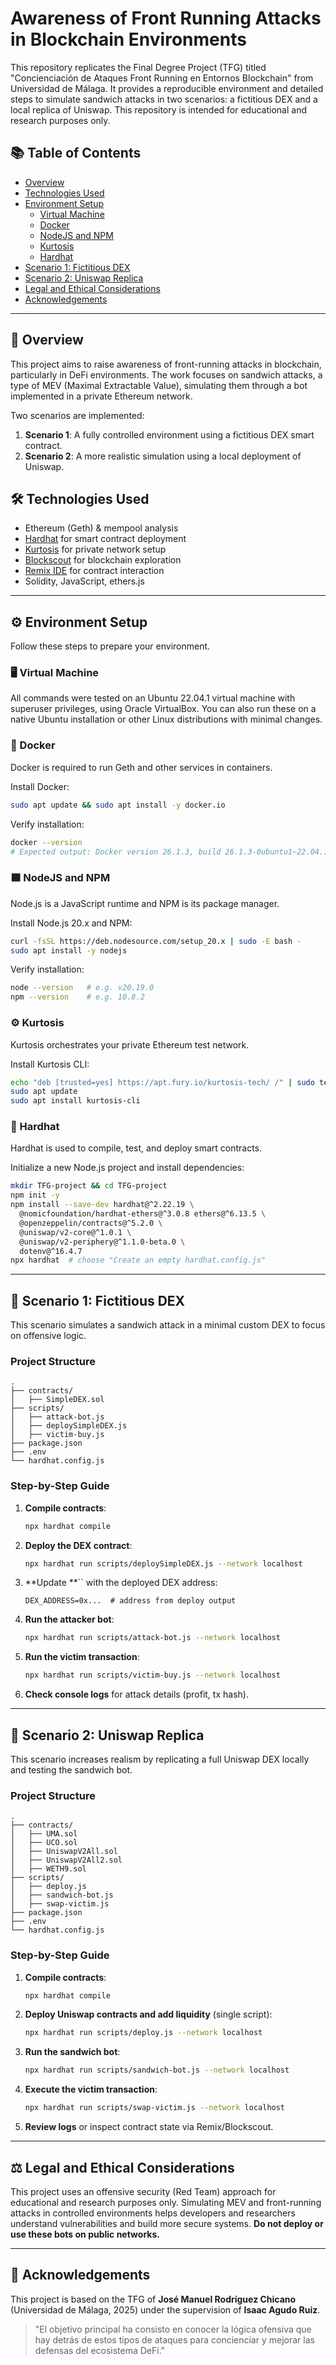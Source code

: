 # Awareness of Front Running Attacks in Blockchain Environments

This repository replicates the Final Degree Project (TFG) titled "Concienciación de Ataques Front Running en Entornos Blockchain" from Universidad de Málaga. It provides a reproducible environment and detailed steps to simulate sandwich attacks in two scenarios: a fictitious DEX and a local replica of Uniswap. This repository is intended for educational and research purposes only.

## 📚 Table of Contents

- [Overview](#-overview)
- [Technologies Used](#%EF%B8%8F-technologies-used)
- [Environment Setup](#%EF%B8%8F-technologies-used)
  - [Virtual Machine](#%EF%B8%8F-technologies-used)
  - [Docker](#-docker)
  - [NodeJS and NPM](#-nodejs-and-npm)
  - [Kurtosis](#%EF%B8%8F-kurtosis)
  - [Hardhat](#-hardhat)
- [Scenario 1: Fictitious DEX](#-scenario-1-fictitious-dex)
- [Scenario 2: Uniswap Replica](#-scenario-2-uniswap-replica)
- [Legal and Ethical Considerations](#%EF%B8%8F-legal-and-ethical-considerations)
- [Acknowledgements](#-acknowledgements)

---

## 📌 Overview

This project aims to raise awareness of front-running attacks in blockchain, particularly in DeFi environments. The work focuses on sandwich attacks, a type of MEV (Maximal Extractable Value), simulating them through a bot implemented in a private Ethereum network.

Two scenarios are implemented:

1. **Scenario 1**: A fully controlled environment using a fictitious DEX smart contract.
2. **Scenario 2**: A more realistic simulation using a local deployment of Uniswap.

## 🛠️ Technologies Used

- Ethereum (Geth) & mempool analysis
- [Hardhat](https://hardhat.org/) for smart contract deployment
- [Kurtosis](https://docs.kurtosis.com/) for private network setup
- [Blockscout](https://blockscout.com/) for blockchain exploration
- [Remix IDE](https://remix.ethereum.org/) for contract interaction
- Solidity, JavaScript, ethers.js

---

## ⚙️ Environment Setup

Follow these steps to prepare your environment.

### 🖥️ Virtual Machine

All commands were tested on an Ubuntu 22.04.1 virtual machine with superuser privileges, using Oracle VirtualBox. You can also run these on a native Ubuntu installation or other Linux distributions with minimal changes.

### 🐳 Docker

Docker is required to run Geth and other services in containers.

Install Docker:

```bash
sudo apt update && sudo apt install -y docker.io
```

Verify installation:

```bash
docker --version
# Expected output: Docker version 26.1.3, build 26.1.3-0ubuntu1~22.04.1
```

### 🟦 NodeJS and NPM

Node.js is a JavaScript runtime and NPM is its package manager.

Install Node.js 20.x and NPM:

```bash
curl -fsSL https://deb.nodesource.com/setup_20.x | sudo -E bash -
sudo apt install -y nodejs
```

Verify installation:

```bash
node --version   # e.g. v20.19.0
npm --version    # e.g. 10.8.2
```

### ⚙️ Kurtosis

Kurtosis orchestrates your private Ethereum test network.

Install Kurtosis CLI:

```bash
echo "deb [trusted=yes] https://apt.fury.io/kurtosis-tech/ /" | sudo tee /etc/apt/sources.list.d/kurtosis.list
sudo apt update
sudo apt install kurtosis-cli
```

### 🔧 Hardhat

Hardhat is used to compile, test, and deploy smart contracts.

Initialize a new Node.js project and install dependencies:

```bash
mkdir TFG-project && cd TFG-project
npm init -y
npm install --save-dev hardhat@^2.22.19 \
  @nomicfoundation/hardhat-ethers@^3.0.8 ethers@^6.13.5 \
  @openzeppelin/contracts@^5.2.0 \
  @uniswap/v2-core@^1.0.1 \
  @uniswap/v2-periphery@^1.1.0-beta.0 \
  dotenv@^16.4.7
npx hardhat  # choose "Create an empty hardhat.config.js"
```

---

## 🧪 Scenario 1: Fictitious DEX

This scenario simulates a sandwich attack in a minimal custom DEX to focus on offensive logic.

### Project Structure

```
.
├── contracts/
│   ├── SimpleDEX.sol
├── scripts/
│   ├── attack-bot.js
│   ├── deploySimpleDEX.js
│   ├── victim-buy.js
├── package.json
├── .env
└── hardhat.config.js
```

### Step-by-Step Guide

1. **Compile contracts**:
   ```bash
   npx hardhat compile
   ```
2. **Deploy the DEX contract**:
   ```bash
   npx hardhat run scripts/deploySimpleDEX.js --network localhost
   ```
3. **Update **`` with the deployed DEX address:
   ```env
   DEX_ADDRESS=0x...  # address from deploy output
   ```
4. **Run the attacker bot**:
   ```bash
   npx hardhat run scripts/attack-bot.js --network localhost
   ```
5. **Run the victim transaction**:
   ```bash
   npx hardhat run scripts/victim-buy.js --network localhost
   ```
6. **Check console logs** for attack details (profit, tx hash).

---

## 🧪 Scenario 2: Uniswap Replica

This scenario increases realism by replicating a full Uniswap DEX locally and testing the sandwich bot.

### Project Structure

```
.
├── contracts/
│   ├── UMA.sol
│   ├── UCO.sol
│   ├── UniswapV2All.sol
│   ├── UniswapV2All2.sol
│   ├── WETH9.sol
├── scripts/
│   ├── deploy.js
│   ├── sandwich-bot.js
│   ├── swap-victim.js
├── package.json
├── .env
└── hardhat.config.js
```

### Step-by-Step Guide

1. **Compile contracts**:
   ```bash
   npx hardhat compile
   ```
2. **Deploy Uniswap contracts and add liquidity** (single script):
   ```bash
   npx hardhat run scripts/deploy.js --network localhost
   ```
3. **Run the sandwich bot**:
   ```bash
   npx hardhat run scripts/sandwich-bot.js --network localhost
   ```
4. **Execute the victim transaction**:
   ```bash
   npx hardhat run scripts/swap-victim.js --network localhost
   ```
5. **Review logs** or inspect contract state via Remix/Blockscout.

---

## ⚖️ Legal and Ethical Considerations

This project uses an offensive security (Red Team) approach for educational and research purposes only. Simulating MEV and front-running attacks in controlled environments helps developers and researchers understand vulnerabilities and build more secure systems. **Do not deploy or use these bots on public networks.**

---

## 🙏 Acknowledgements

This project is based on the TFG of **José Manuel Rodríguez Chicano** (Universidad de Málaga, 2025) under the supervision of **Isaac Agudo Ruiz**.

> "El objetivo principal ha consisto en conocer la lógica ofensiva que hay detrás de estos tipos de ataques para concienciar y mejorar las defensas del ecosistema DeFi."


